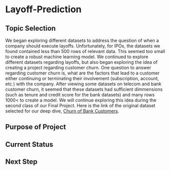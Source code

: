 # Layoff-Prediction
## Topic Selection
We began exploring different datasets to address the question of when a company should execute layoffs. Unfortunately, for IPOs, the datasets we found contained less than 500 rows of relevant data. This seemed too small to create a robust machine learning model. We continued to explore different datasets regarding layoffs, but also began exploring the idea of creating a project regarding customer churn. One question to answer regarding customer churn is, what are the factors that lead to a customer either continuing or terminating their involvement (subscription, account, etc.) with the company. After viewing some datasets on telecom and bank customer churn, it seemed that these datasets had sufficient dimmensions (such as tenure and credit score for the bank datasets) and many rows 1000< to create a model. We will continue exploring this idea during the second class of our Final Project. Here is the link of the original dataset selected for our deep dive, [Churn of Bank Customers](https://www.kaggle.com/datasets/mathchi/churn-for-bank-customers?resource=download).</br>
## Purpose of Project
## Current Status
## Next Step
